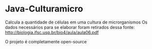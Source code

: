 # Java-Culturamicro
Calcula a quantidade de células em uma cultura de microrganismos
Os dados necessários para se elaborar foram retirados dessa fonte:
http://biologia.ifsc.usp.br/bio4/aula/aula06.pdf

O projeto é completamente open-source
